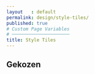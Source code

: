 ```yaml
---
layout   : default
permalink: design/style-tiles/
published: true
# Custom Page Variables
# ─────────────────────
title: Style Tiles
---
```


Gekozen
-------
